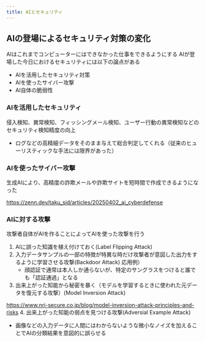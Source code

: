 ```yaml
---
title: AIとセキュリティ
---
```


## AIの登場によるセキュリティ対策の変化

AIはこれまでコンピューターにはできなかった仕事をできるようにする
AIが登場した今日におけるセキュリティには以下の論点がある

- AIを活用したセキュリティ対策
- AIを使ったサイバー攻撃
- AI自体の脆弱性

### AIを活用したセキュリティ

侵入検知、異常検知、フィッシングメール検知、ユーザー行動の異常検知などのセキュリティ検知精度の向上
- ログなどの高精細データをそのまま与えて総合判定してくれる（従来のヒューリスティックな手法には限界があった）

### AIを使ったサイバー攻撃

生成AIにより、高精度の詐欺メールや詐欺サイトを短時間で作成できるようになった

https://zenn.dev/taku_sid/articles/20250402_ai_cyberdefense

### AIに対する攻撃
攻撃者自体がAIを作ることによってAIを使った攻撃を行う
1. AIに誤った知識を植え付けておく(Label Flipping Attack)
2. 入力データサンプルの一部の特徴が特異な時だけ攻撃者が意図した出力をするように学習させる攻撃(Backdoor Attack)
応用例）
    - 顔認証で通常は本人しか通らないが、特定のサングラスをつけると誰でも「認証通過」となる
3. 出来上がった知能から秘密を暴く（モデルを学習するときに使われた元データを復元する攻撃）(Model Inversion Attack)

https://www.nri-secure.co.jp/blog/model-inversion-attack-principles-and-risks
4. 出来上がった知能の弱点を見つける攻撃(Adversial Example Attack)
- 画像などの入力データに人間にはわからないような微小なノイズを加えることでAIの分類結果を意図的に誤らせる